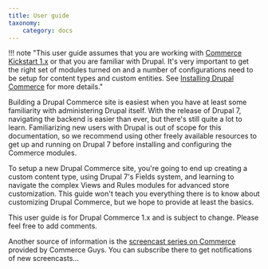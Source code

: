 ```yaml
---
title: User guide
taxonomy:
    category: docs
---
```



!!! note "This user guide assumes that you are working with [Commerce Kickstart 1.x] or that you are familiar with Drupal. It's very important to get the right set of modules turned on and a number of configurations need to be setup for content types and custom entities. See [Installing Drupal Commerce](../installation) for more details."

Building a Drupal Commerce site is easiest when you have at least some familiarity with administering Drupal itself.  With the release of Drupal 7, navigating the backend is easier than ever, but there's still quite a lot to learn.  Familiarizing new users with Drupal is out of scope for this documentation, so we recommend using other freely available resources to get up and running on Drupal 7 before installing and configuring the Commerce modules.

To setup a new Drupal Commerce site, you're going to end up creating a custom content type, using Drupal 7's Fields system, and learning to navigate the complex Views and Rules modules for advanced store customization.  This guide won't teach you everything there is to know about customizing Drupal Commerce, but we hope to provide at least the basics.

This user guide is for Drupal Commerce 1.x and is subject to change. Please feel free to add comments.

Another source of information is the [screencast series on Commerce] provided by Commerce Guys. You can subscribe there to get notifications of new screencasts...

[Commerce Kickstart 1.x]: http://drupal.org/project/commerce_kickstart
[screencast series on Commerce]: http://vimeo.com/channels/commerceguys
